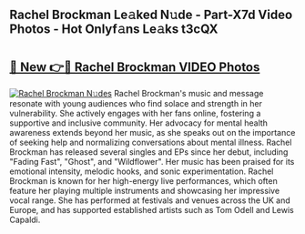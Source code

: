 ## Rachel Brockman Le𝚊ked N𝚞de - Part-X7d Video Photos - Hot Onlyf𝚊ns Le𝚊ks t3cQX

# <h2><a href="http://ac26730.deff.icu/?id=Rachel+Brockman">🔗 New 👉🔴 Rachel Brockman VIDEO Photos</a></h2>

[![Rachel Brockman N𝚞des](https://i.imgur.com/rIISA9y.gif)](http://ac26730.deff.icu/?id=Rachel+Brockman)
Rachel Brockman's music and message resonate with young audiences who find solace and strength in her vulnerability. She actively engages with her fans online, fostering a supportive and inclusive community. Her advocacy for mental health awareness extends beyond her music, as she speaks out on the importance of seeking help and normalizing conversations about mental illness. Rachel Brockman has released several singles and EPs since her debut, including "Fading Fast", "Ghost", and "Wildflower". Her music has been praised for its emotional intensity, melodic hooks, and sonic experimentation. Rachel Brockman is known for her high-energy live performances, which often feature her playing multiple instruments and showcasing her impressive vocal range. She has performed at festivals and venues across the UK and Europe, and has supported established artists such as Tom Odell and Lewis Capaldi.
